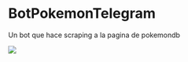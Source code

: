 # BotPokemonTelegram
Un bot que hace scraping a la pagina de pokemondb

<img src="https://github.com/hug58/BotPokemonTelegram/blob/master/Captura.PNG">
